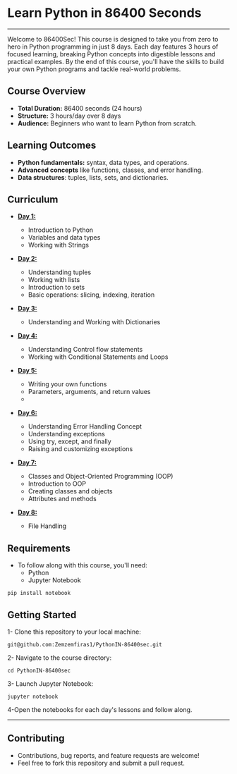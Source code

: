 # Learn Python in 86400 Seconds
---
Welcome to 86400Sec! This course is designed to take you from zero to hero in Python programming in just 8 days. Each day features 3 hours of focused learning, breaking Python concepts into digestible lessons and practical examples. By the end of this course, you'll have the skills to build your own Python programs and tackle real-world problems.

## Course Overview
  - **Total Duration:** 86400 seconds (24 hours)
  - **Structure:** 3 hours/day over 8 days
  - **Audience:** Beginners who want to learn Python from scratch.

## Learning Outcomes
  - **Python fundamentals:** syntax, data types, and operations.
  - **Advanced concepts** like functions, classes, and error handling.
  - **Data structures**: tuples, lists, sets, and dictionaries.

## Curriculum
  - [**Day 1:**](Day-01/python1.ipynb)
    - Introduction to Python
    - Variables and data types
    - Working with Strings 
    
  - [**Day 2:**](Day-02/python2.ipynb)
    - Understanding tuples 
    - Working with lists 
    - Introduction to sets
    - Basic operations: slicing, indexing, iteration

  - [**Day 3:**](Day-03/python3.ipynb)
    - Understanding and Working with Dictionaries

  - [**Day 4:**](Day-04/python4.ipynb)
    -  Understanding Control flow statements
    - Working with Conditional Statements and Loops

  - [**Day 5:**](Day-05/python5.ipynb)
    - Writing your own functions
    - Parameters, arguments, and return values
    - 
  - [**Day 6:**](Day-06/python6.ipynb)
    - Understanding Error Handling Concept
    - Understanding exceptions
    - Using try, except, and finally
    - Raising and customizing exceptions

  - [**Day 7:**](Day-07/python7.ipynb)
    - Classes and Object-Oriented Programming (OOP)
    - Introduction to OOP
    - Creating classes and objects 
    - Attributes and methods

  - [**Day 8:**](Day-08/python8.ipynb)
    - File Handling

## Requirements
  - To follow along with this course, you'll need:
    - Python 
    - Jupyter Notebook 
```
pip install notebook  
```
## Getting Started
  1- Clone this repository to your local machine:

```
git@github.com:Zemzemfiras1/PythonIN-86400sec.git
```
  2- Navigate to the course directory:
    
```
cd PythonIN-86400sec
```
  3- Launch Jupyter Notebook:
    
```
jupyter notebook
```
  
4-Open the notebooks for each day's lessons and follow along.

---
## Contributing
  - Contributions, bug reports, and feature requests are welcome!
  - Feel free to fork this repository and submit a pull request.
